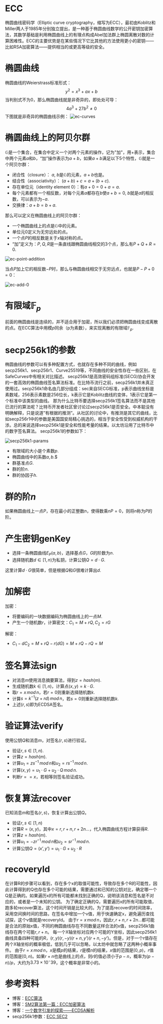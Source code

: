 # ECC

椭圆曲线密码学（Elliptic curve cryptography，缩写为ECC），最初由Koblitz和Miller两人于1985年分别独立提出，是一种基于椭圆曲线数学的公开密钥加密算法，其数学基础是利用椭圆曲线上的有理点构成Abel加法群上椭圆离散对数的计算困难性。ECC的主要优势是在某些情况下它比其他的方法使用更小的密钥——比如RSA加密算法——提供相当的或更高等级的安全。

# 椭圆曲线

椭圆曲线的Weierstrass标准形式：
$$y^2=x^3+ax+b$$
当判别式不为0，那么椭圆曲线就是非奇异的，即处处可导：
$$4a^3+27b^2\neq 0$$
下图就是非奇异的椭圆曲线示例：
![ec-curves](ec-curves.png)

# 椭圆曲线上的阿贝尔群

$\mathbb{G}$是一个集合，在集合中定义一个对两个元素的操作，记为"加"，用$+$表示，集合中两个元素$a$和$b$，“加”操作表示为$a+b$，如果$a+b$满足以下5个特性，$\mathbb{G}$就是一个阿贝尔群：

- 闭合性（closure）： $a$, $b$是$\mathbb{G}$的元素，$a+b$也是。
- 结合性（associativity）： $(a+b)+c=a+(b+c)$.
- 存在单位元（identity element 0）：有$a+0=0+a=a$.
- 每个元素都有一个相反数，对每个元素$a$都存在$b$使$a+b=0$, $b$就是$a$的相反数，可以表示为$−a$.
- 交换律：$a+b=b+a$.

那么可以定义在椭圆曲线上的阿贝尔群：

- 一个椭圆曲线上的点是$\mathbb{G}$中的元素。
- 单位元0定义为无穷远处的点。
- 一个点$P$的相反数是关于$x$轴对称的点。
- “加”定义为：$P,Q,R$是一条直线跟椭圆曲线相交的3个点，那么有$P+Q+R=0$.

![ec-point-addition](ec-point-addition.png)

当点$P$加上它的相反数$-P$时，那么与椭圆曲线相交于无穷远点，也就是$P-P+0=0$：

![ec-add-0](ec-add-0.png)

# 有限域$\mathbb{F}_p$

前面的椭圆曲线是连续的，并不适合用于加密，所以我们必须把椭圆曲线变成离散的点。在ECC算法中用模$p$同余（p为素数），来实现离散的有限域$\mathbb{F}_p$.

# secp256k1的参数

椭圆曲线的参数可以有多种配置方式，也就存在多种不同的曲线，例如secp256k1、secp256r1、Curve25519等，不同曲线的安全性存在一些区别，在SafeCurves中有相关对比描述。
secp256k1是高效密码组标准(SECG)协会开发的一套高效的椭圆曲线签名算法标准。在比特币流行之前，secp256k1并未真正使用过。secp256k1命名由几部分组成：sec来自SECG标准，p表示曲线坐标是素数域，256表示素数是256位长，k表示它是Koblitz曲线的变体，1表示它是第一个标准中该类型的曲线。
那为什么比特币要选择secp256k1签名算法而不是其他已流行的算法呢？比特币开发者社区曾讨论过secp256k1是否安全。中本聪没有明确解释，只是说道”有根据的推测”。从社区的讨论中，有推测是其它的曲线，比如secp256r1中的参数是美国国安局精心挑选的，相当于安全性受到权威机构的干涉。总的来说选择secp256k1是安全和性能考量的结果。以太坊沿用了比特币中的数字签名算法。
secp256k1的参数如下：

![secp256k1-params](secp256k1-params.png)

- 有限域的大小是个素数$p$.
- 椭圆曲线中的系数$a,b$.$
- 群基准点$G$.
- 群的阶$n$.
- 群的协因子$h$.

# 群的阶$n$

如果椭圆曲线上一点$P$，存在最小的正整数$n$，使得数乘$nP=0$，则将$n$称为$P$的阶。

# 产生密钥genKey

- 选择一条椭圆曲线$E_P(a,b)$，选择基点$G$，$G$的阶数为$n$.
- 选择随机数$d\in [1,n)$为私钥，计算公钥$Q=d⋅G$.

这里计算$d⋅G$很简单，但是根据$Q$和$G$很难计算出$d$.

# 加解密

加密：

- 将要编码的一块数据编码为椭圆曲线上的一点$M$.
- 产生一个随机数$r$，计算密文：$C_1=M+rQ,C_2=rG$

解密：

- $C_1-dC_2=M+rQ-r(dG)=M+rQ-rQ=M$

# 签名算法sign

- 对消息$m$使用消息摘要算法，得到$z=hash(m)$.
- 生成随机数$k\in [1,n)$，计算点$(x, y)=k⋅G$.
- 取$r=x\,mod\,n$，若$r=0$则重新选择随机数$k$.
- 计算$s=k^{−1}(z+rd)\,mod\,n$，若$s=0$则重新选择随机数$k$.
- 上述$(r,s)$即为ECDSA签名。

# 验证算法verify

使用公钥$Q$和消息$m$，对签名$(r,s)$进行验证。

- 验证$r,s\in [1,n)$.
- 计算$z=hash(m)$.
- 计算$u_1=zs^{−1}\,mod\,n$和$u_2=rs^{−1}\,mod\,n$.
- 计算$(x, y)=u_1⋅G+u_2⋅Q\,mod\,n$.
- 判断$r==x$，若相等则签名验证成功。

# 恢复算法recover

已知消息$m$和签名$(r,s)$，恢复计算出公钥$Q$。

- 验证$r, s\in [1,n)$
- 计算$R=(x,y)$，其中$x=r,r+n,r+2n...$，代入椭圆曲线方程计算获得$R$.
- 计算$z=hash(m)$.
- 计算$u_1=−zr^{−1}\,mod\,n$和$u_2=sr^{−1}\,mod\,n$.
- 计算公钥$Q= (x’,y’)=u_1⋅G+u_2⋅R$

# recoveryId

在计算R的步骤可以看到，存在多个x的取值可能性，导致存在多个R的可能性，因此计算得到的Q也存在多个可能的结果，需要通过和已知的公钥对比，确定哪一个Q是正确的。如果遍历x的所有可能都未找到正确的Q，说明该消息和签名是不对应的，或者是一个未知的公钥。
为了确定正确的Q，需要遍历x的所有可能取值，跑多轮recover算法，这个时间开销是比较大的。为了提高recover的时间效率，采用空间换时间的思路，在签名中增加一个v值，用于快速确定x，避免遍历查找试探，这个v值就是recoveryId。
由于$r=x\,mod\,n$，因此$r,r+n,r+2n…$都可能是合法的原始x值，不同的椭圆曲线存在不同数量这样合法的x值，secp256k1曲线存在两个可能$r,r+n$。
每一个X轴坐标对应两个可能的Y坐标，因此secp256k1曲线具备四种可能的$R，(r,y) (r,-y) (r+n,y’) (r+n,-y’)$。但是，对于一个r值存在两个X轴坐标的概率极低，低到几乎可以忽略，以太坊中就忽略了这两种小概率事件。
由于$r=x\,mod\,n$，$x$是模$p$的结果，$r$是模$n$的结果，$x$值的范围是$[0, p)$，$r$值的范围是$[0, n)$。如果$r+n$也是曲线上的点，则$r$的值必须小于$p-n$，概率为$(p-n)/p$，大约为$3.73\times 10^-39$，这个概率是非常小的。

# 参考资料

- 博客：[ECC算法](http://suntus.github.io/2019/05/31/ECC%E7%AE%97%E6%B3%95/)
- 博客：[SM2算法第一篇：ECC加密算法](https://blog.csdn.net/qq_30866297/article/details/51175305)
- 博客：[一个数字引发的探索——ECDSA解析](https://my.oschina.net/fiscobcos/blog/4384028)
- secp256k1参数：[ECC SEC2](https://www.secg.org/sec2-v2.pdf)

